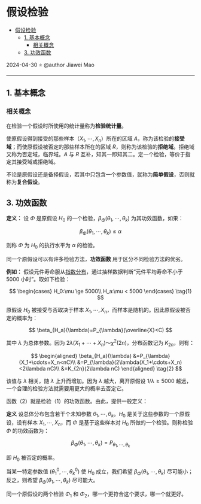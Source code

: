 # 假设检验

- [假设检验](#假设检验)
  - [1. 基本概念](#1-基本概念)
    - [相关概念](#相关概念)
  - [3. 功效函数](#3-功效函数)

2024-04-30 ⭐
@author Jiawei Mao
***

## 1. 基本概念

### 相关概念

在检验一个假设时所使用的统计量称为**检验统计量**。

使原假设得到接受的那些样本（$X_1,\cdots,X_n$）所在的区域 $A$，称为该检验的**接受域**；而使原假设被否定的那些样本所在的区域 $R$，则称为该检验的**拒绝域**。拒绝域又称为否定域，临界域。$A$ 与 $R$ 互补，知其一即知其二。定一个检验，等价于指定其接受域或拒绝域。

不论是原假设还是备择假设，若其中只包含一个参数值，就称为**简单假设**，否则就称为**复合假设**。

## 3. 功效函数

**定义：** 设 $\Phi$ 是原假设 $H_0$ 的一个检验，$\beta_{\Phi}(\theta_1,\cdots,\theta_k)$ 为其功效函数，如果：

$$
\beta_{\Phi}(\theta_1,\cdots,\theta_k)\le \alpha
$$

则称 $\Phi$ 为 $H_0$ 的执行水平为 $\alpha$ 的检验。


同一个原假设可以有许多检验方法，**功效函数** 用于区分不同检验方法的优劣。

**例如：** 假设元件寿命服从[指数分布](../distribution/exponential.md)，通过抽样数据判断“元件平均寿命不小于 5000 小时”。取如下检验：

$$
\begin{cases}
    H_0:\mu \ge 5000\\
    H_a:\mu < 5000
\end{cases} \tag{1}
$$

原假设 $H_0$ 被接受与否取决于样本 $X_1,\cdots,X_n$，而样本是随机的。因此原假设被否定的概率为：

$$
\beta_{H_a}(\lambda)=P_{\lambda}(\overline{X}<C)
$$

其中 $\lambda$ 为总体参数。因为 $2\lambda(X_1+\cdots+X_n)～\chi^2(2n)$，分布函数记为 $K_{2n}$，则有：

$$
\begin{aligned}
\beta_{H_a}(\lambda)
&=P_{\lambda}(X_1+\cdots+X_n<nC)\\
&=P_{\lambda}(2\lambda(X_1+\cdots+X_n)<2\lambda nC)\\
&=K_{2n}(2\lambda nC)
\end{aligned} \tag{2}
$$

该值与 $\lambda$ 相关，随 $\lambda$ 上升而增加。因为 $\lambda$ 越大，离开原假设 $1/\lambda \ge 5000$ 越远，一个合理的检验方法就需要用更大的概率去否定它。

函数（2）就是检验（1）的功效函数。由此，提供一般定义：

**定义** 设总体分布包含若干个未知参数 $\theta_1,\cdots,\theta_k$。$H_0$ 是关于这些参数的一个原假设，设有样本 $X_1,\cdots,X_n$，而 $\Phi$ 是基于这些样本对 $H_0$ 所做的一个检验。则称检验 $\Phi$ 的功效函数为：

$$
\beta_{\Phi}(\theta_1,\cdots,\theta_k)=P_{\theta_1,\cdots,\theta_k}
$$

即 $H_0$ 被否定的概率。

当某一特定参数值 $(\theta_1^0,\cdots,\theta_k^0)$ 使 $H_0$ 成立，我们希望 $\beta_{\Phi}(\theta_1,\cdots,\theta_k)$ 尽可能小；反之，则希望 $\beta_{\Phi}(\theta_1,\cdots,\theta_k)$ 尽可能大。

同一个原假设的两个检验 $\Phi_1$ 和 $\Phi_2$，哪一个更符合这个要求，哪一个就更好。
